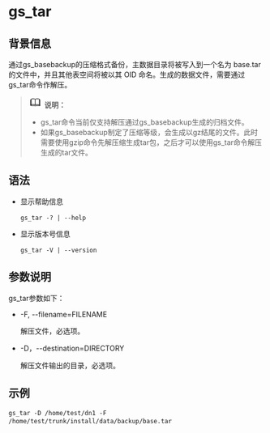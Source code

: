 # gs\_tar

## 背景信息

通过gs_basebackup的压缩格式备份，主数据目录将被写入到一个名为 base.tar 的文件中，并且其他表空间将被以其 OID 命名。生成的数据文件，需要通过gs_tar命令作解压。

>![](public_sys-resources/icon-note.gif) **说明：**  
>
>-   gs_tar命令当前仅支持解压通过gs_basebackup生成的归档文件。
>-   如果gs_basebackup制定了压缩等级，会生成以gz结尾的文件。此时需要使用gzip命令先解压缩生成tar包，之后才可以使用gs_tar命令解压生成的tar文件。

## 语法

- 显示帮助信息

  ```
  gs_tar -? | --help
  ```

- 显示版本号信息

  ```
  gs_tar -V | --version
  ```

## 参数说明

gs_tar参数如下：

- -F, --filename=FILENAME

  解压文件，必选项。

- -D，--destination=DIRECTORY

  解压文件输出的目录，必选项。

  

## 示例

```shell
gs_tar -D /home/test/dn1 -F /home/test/trunk/install/data/backup/base.tar
```

